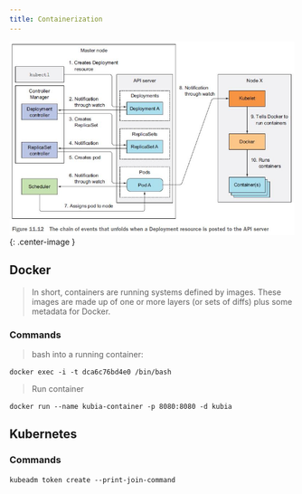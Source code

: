 ```yaml
---
title: Containerization
---
```


![images/kubectl_deployment](images/kubectl_deployment.jpg){: .center-image }

## Docker
> In short, containers are running systems defined by images. These images are made up of one or more layers (or sets of diffs) plus some metadata for Docker.

### Commands

> bash into a running container: 
```
docker exec -i -t dca6c76bd4e0 /bin/bash
```

> Run container
```
docker run --name kubia-container -p 8080:8080 -d kubia
```


## Kubernetes

### Commands
```
kubeadm token create --print-join-command
```
